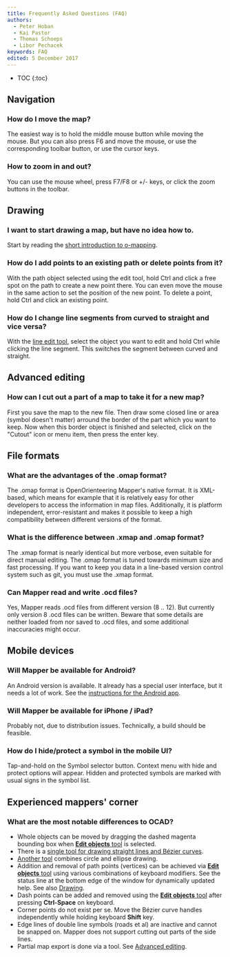```yaml
---
title: Frequently Asked Questions (FAQ)
authors:
  - Peter Hoban
  - Kai Pastor
  - Thomas Schoeps
  - Libor Pechacek
keywords: FAQ
edited: 5 December 2017
---
```


* TOC
{:toc}


## Navigation

### How do I move the map?

The easiest way is to hold the middle mouse button while moving the mouse. But you can also press F6 and move the mouse, or use the corresponding toolbar button, or use the cursor keys.

### How to zoom in and out?

You can use the mouse wheel, press F7/F8 or +/- keys, or click the zoom buttons in the toolbar.


## Drawing

### I want to start drawing a map, but have no idea how to.

Start by reading the [short introduction to o-mapping](mapping-introduction.md).

### How do I add points to an existing path or delete points from it?

With the path object selected using the edit tool, hold Ctrl and click a free spot on the path to create a new point there. You can even move the mouse in the same action to set the position of the new point. To delete a point, hold Ctrl and click an existing point.

### How do I change line segments from curved to straight and vice versa?

With the [line edit tool](toolbars.md#tool_edit_line), select the object you want to edit and hold Ctrl while clicking the line segment. This switches the segment between curved and straight.


## Advanced editing

### How can I cut out a part of a map to take it for a new map?

First you save the map to the new file. Then draw some closed line or area (symbol doesn't matter) arround the border of the part which you want to keep. Now when this border object is finished and selected, click on the "Cutout" icon or menu item, then press the enter key.


## File formats

### What are the advantages of the .omap format?

The .omap format is OpenOrienteering Mapper's native format. It is XML-based, which means for example that it is relatively easy for other developers to access the information in map files. Additionally, it is platform independent, error-resistant and makes it possible to keep a high compatibility between different versions of the format.

### What is the difference between .xmap and .omap format?

The .xmap format is nearly identical but more verbose, even suitable for direct manual editing. The .omap format is tuned towards minimum size and fast processing.
If you want to keep you data in a line-based version control system such as git, you must use the .xmap format.

### Can Mapper read and write .ocd files?

Yes, Mapper reads .ocd files from different version (8 .. 12). But currently only version 8 .ocd files can be written. Beware that some details are neither loaded from nor saved to .ocd files, and some additional inaccuracies might occur.


## Mobile devices

### Will Mapper be available for Android?

An Android version is available. It already has a special user interface, but it needs a lot of work. See the [instructions for the Android app](android-app.md).

### Will Mapper be available for iPhone / iPad?

Probably not, due to distribution issues. Technically, a build should be feasible.

### How do I hide/protect a symbol in the mobile UI?

Tap-and-hold on the Symbol selector button. Context menu with hide and protect options will appear. Hidden and protected symbols are marked with usual signs in the symbol list.


## Experienced mappers' corner

### What are the most notable differences to OCAD?

* Whole objects can be moved by dragging the dashed magenta bounding box when [**Edit objects** tool](toolbars.md#tool_edit_point) is selected.
* There is a [single tool for drawing straight lines and Bézier curves](toolbars.md#tool_draw_path).
* [Another tool](toolbars.md#tool_draw_circle) combines circle and ellipse drawing.
* Addition and removal of path points (vertices) can be achieved via [**Edit objects** tool](toolbars.md#tool_edit_point) using various combinations of keyboard modifiers. See the status line at the bottom edge of the window for dynamically updated help. See also [Drawing](#drawing).
* Dash points can be added and removed using the [**Edit objects** tool](toolbars.md#tool_edit_point) after pressing **Ctrl-Space** on keyboard.
* Corner points do not exist per se. Move the Bézier curve handles independently while holding keyboard **Shift** key.
* Edge lines of double line symbols (roads et al) are inactive and cannot be snapped on. Mapper does not support cutting out parts of the side lines.
* Partial map export is done via a tool. See [Advanced editing](#advanced-editing).
